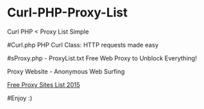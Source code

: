 # Curl-PHP-Proxy-List
Curl PHP &lt; Proxy List Simple

#Curl.php
PHP Curl Class: HTTP requests made easy

#sProxy.php - ProxyList.txt
Free Web Proxy to Unblock Everything!

Proxy Website - Anonymous Web Surfing


[Free Proxy Sites List 2015](https://www.google.com/#q=ProxySite)

#Enjoy :)
